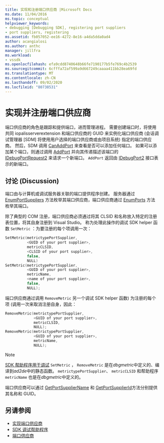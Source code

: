 ```yaml
---
title: 实现和注册端口供应商 |Microsoft Docs
ms.date: 11/04/2016
ms.topic: conceptual
helpviewer_keywords:
- debugging [Debugging SDK], registering port suppliers
- port suppliers, registering
ms.assetid: fb057052-ee16-4272-8e16-a4da5dda0ad4
author: acangialosi
ms.author: anthc
manager: jillfra
ms.workload:
- vssdk
ms.openlocfilehash: efa9cdd8740648b66fe7190177b5fe769c4b2539
ms.sourcegitcommit: 6cfffa72af599a9d667249caaaa411bb28ea69fd
ms.translationtype: MT
ms.contentlocale: zh-CN
ms.lasthandoff: 09/02/2020
ms.locfileid: "80738531"
---
```

# <a name="implement-and-register-a-port-supplier"></a>实现并注册端口供应商
端口供应商的角色是跟踪和提供端口，进而管理进程。 需要创建端口时，将使用共同 iopalisserverextension 和端口供应商的 GUID 来实例化端口供应商 (会话调试管理器 [SDM] 将使用用户选择的端口供应商或由项目系统) 指定的端口供应商。 然后，SDM 调用 [CanAddPort](../../extensibility/debugger/reference/idebugportsupplier2-canaddport.md) 来查看是否可以添加任何端口。 如果可以添加某个端口，则通过调用 [AddPort](../../extensibility/debugger/reference/idebugportsupplier2-addport.md) 并向其传递描述该端口的 [IDebugPortRequest2](../../extensibility/debugger/reference/idebugportrequest2.md) 来请求一个新端口。 `AddPort` 返回由 [IDebugPort2](../../extensibility/debugger/reference/idebugport2.md) 接口表示的新端口。

## <a name="discussion"></a>讨论 (Discussion)
 端口由与计算机或调试服务器关联的端口提供程序创建。 服务器通过[EnumPortSuppliers](../../extensibility/debugger/reference/idebugcoreserver2-enumportsuppliers.md) 方法枚举其端口供应商，端口供应商通过 [EnumPorts](../../extensibility/debugger/reference/idebugportsupplier2-enumports.md) 方法枚举其端口。

 除了典型的 COM 注册，端口供应商必须通过将其 CLSID 和名称放入特定的注册表位置，将其自身注册到 Visual Studio。 称为处理此操作的调试 SDK helper 函数 `SetMetric` ：为要注册的每个项调用一次：

```cpp
SetMetric(metrictypePortSupplier,
          <GUID of your port supplier>,
          metricCLSID,
          <CLSID of your port supplier>,
          false,
          NULL)
SetMetric(metrictypePortSupplier,
          <GUID of your port supplier>,
          metricName,
          <name of your port supplier>,
          false,
          NULL);
```

 端口供应商通过调用 `RemoveMetric` 另一个调试 SDK helper 函数) 为注册的每个项 (调用一次来取消注册自身，因此：

```cpp
RemoveMetric(metrictypePortSupplier,
             <GUID of your port supplier>,
             metricCLSID,
             NULL);
RemoveMetric(metrictypePortSupplier,
             <GUID of your port supplier>,
             metricName,
             NULL);
```

> [!NOTE]
> [SDK 帮助程序用于调试](../../extensibility/debugger/reference/sdk-helpers-for-debugging.md) `SetMetric` ， `RemoveMetric` 是在*dbgmetric*中定义的、编译到*ad2de*中的静态函数。 `metrictypePortSupplier`、 `metricCLSID` 和帮助程序 `metricName` 也是在*dbgmetric*中定义的。

 端口供应商可以通过 [GetPortSupplierName](../../extensibility/debugger/reference/idebugportsupplier2-getportsuppliername.md) 和 [GetPortSupplierId](../../extensibility/debugger/reference/idebugportsupplier2-getportsupplierid.md)方法分别提供其名称和 GUID。

## <a name="see-also"></a>另请参阅
- [实现端口供应商](../../extensibility/debugger/implementing-a-port-supplier.md)
- [SDK 调试帮助程序](../../extensibility/debugger/reference/sdk-helpers-for-debugging.md)
- [端口供应商](../../extensibility/debugger/port-suppliers.md)
